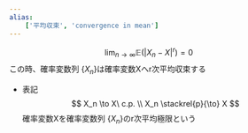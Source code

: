 ```yaml
---
alias:
    ['平均収束', 'convergence in mean']
---
```

$$ \lim_{n \to \infty} \mathbb E(|X_n - X|^r) = 0 $$
この時、確率変数列 $\{X_n\}$は確率変数Xへr次平均収束する
- 表記
    $$ X_n \to X\ c.p. \\ X_n \stackrel{p}{\to} X $$
確率変数Xを確率変数列 $\{X_n\}$のr次平均極限という